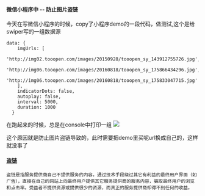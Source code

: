 #### 微信小程序中 -- 防止图片盗链
	
今天在写微信小程序的时候，copy了小程序demo的一段代码，做测试,这个是给swiper写的一组数据源
```
data: {
    imgUrls: [
      'http://img02.tooopen.com/images/20150928/tooopen_sy_143912755726.jpg',
      'http://img06.tooopen.com/images/20160818/tooopen_sy_175866434296.jpg',
      'http://img06.tooopen.com/images/20160818/tooopen_sy_175833047715.jpg'
    ],
    indicatorDots: false,
    autoplay: false,
    interval: 5000,
    duration: 1000
  }
```

在跑起来的时候，总是在console中打印一组
<image src="https://github.com/Fe7s/Fe7s.github.io/blob/master/assets/iamgesList/Summary/防止图片盗链.png?raw=true"></image>

这个原因就是防止图片盗链导致的，此时需要把demo里买呢url换成自己的，这样就没事了

#### [盗链](https://baike.baidu.com/item/%E7%9B%97%E9%93%BE/4934434)
    盗链是指服务提供商自己不提供服务的内容，通过技术手段绕过其它有利益的最终用户界面（如广告），直接在自己的网站上向最终用户提供其它服务提供商的服务内容，骗取最终用户的浏览和点击率。受益者不提供资源或提供很少的资源，而真正的服务提供商却得不到任何的收益。



